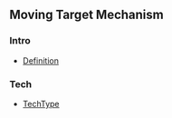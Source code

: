 ## Moving Target Mechanism

### Intro
- [Definition](./file/define.md)


### Tech
- [TechType](./file/techType.md)
